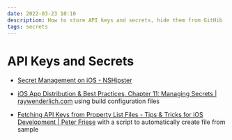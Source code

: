 ```yaml
---
date: 2022-03-23 10:10
description: How to store API keys and secrets, hide them from GitHib
tags: secrets
---
```

# API Keys and Secrets

* [Secret Management on iOS - NSHipster](https://nshipster.com/secrets/)
 
* [iOS App Distribution & Best Practices, Chapter 11: Managing Secrets | raywenderlich.com](https://www.raywenderlich.com/books/ios-app-distribution-best-practices/v1.0/chapters/11-managing-secrets) using build configuration files

* [Fetching API Keys from Property List Files - Tips & Tricks for iOS Development | Peter Friese](https://peterfriese.dev/posts/reading-api-keys-from-plist-files/) with a script to automatically create file from sample